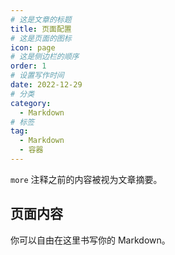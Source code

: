 ```yaml
---
# 这是文章的标题
title: 页面配置
# 这是页面的图标
icon: page
# 这是侧边栏的顺序
order: 1
# 设置写作时间
date: 2022-12-29
# 分类
category:
  - Markdown
# 标签
tag:
  - Markdown
  - 容器
---
```

`more` 注释之前的内容被视为文章摘要。

<!-- more -->


## 页面内容

你可以自由在这里书写你的 Markdown。













